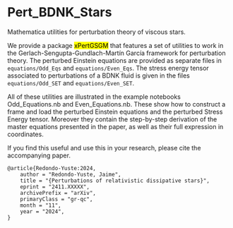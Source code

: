 # Pert_BDNK_Stars
Mathematica utilities for perturbation theory of viscous stars. 

We provide a package <mark>xPertGSGM</mark> that features a set of utilities to work in the Gerlach-Sengupta-Gundlach-Martín García framework for perturbation theory. 
The perturbed Einstein equations are provided as separate files in `equations/Odd_Eqs` and `equations/Even_Eqs`. 
The stress energy tensor associated to perturbations of a BDNK fluid is given in the files `equations/Odd_SET` and `equations/Even_SET`. 

All of these utilities are illustrated in the example notebooks Odd_Equations.nb and Even_Equations.nb. 
These show how to construct a frame and load the perturbed Einstein equations and the perturbed Stress Energy tensor.
Moreover they contain the step-by-step derivation of the master equations presented in the paper, as well as their full expression in coordinates.

If you find this useful and use this in your research, please cite the accompanying paper.

```
@article{Redondo-Yuste:2024,
    author = "Redondo-Yuste, Jaime",
    title = "{Perturbations of relativistic dissipative stars}",
    eprint = "2411.XXXXX",
    archivePrefix = "arXiv",
    primaryClass = "gr-qc",
    month = "11",
    year = "2024",
}
```
